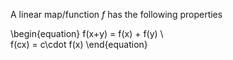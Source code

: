 A linear map/function $f$ has the following properties

\begin{equation}
f(x+y) = f(x) + f(y) \\\
f(cx) = c\cdot f(x)
\end{equation}